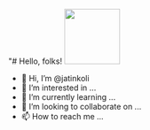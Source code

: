 "# Hello, folks! <img src="https://user-images.githubusercontent.com/73309492/188429392-6e40776a-f9bc-43fe-8886-b19a01be49de.gif" width="100px">
- 👋 Hi, I’m @jatinkoli
- 👀 I’m interested in ...
- 🌱 I’m currently learning ...
- 💞️ I’m looking to collaborate on ...
- 📫 How to reach me ...
